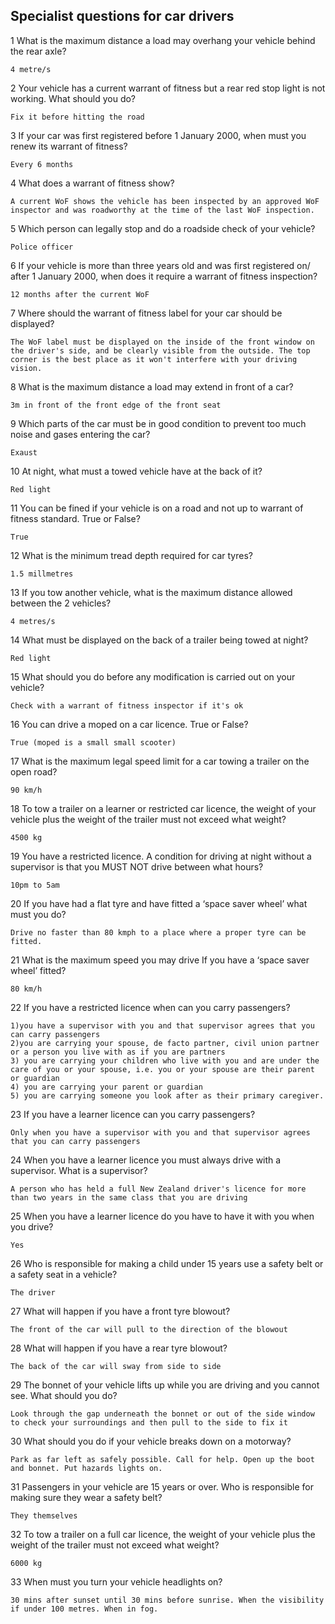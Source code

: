 ## Specialist questions for car drivers

1   What is the maximum distance a load may overhang your vehicle behind the rear axle?

```
4 metre/s
```

2   Your vehicle has a current warrant of fitness but a rear red stop light is not working. What should you do?

```
Fix it before hitting the road
```

3   If your car was first registered before 1 January 2000, when must you renew its warrant of fitness?

```
Every 6 months
```

4   What does a warrant of fitness show?

```
A current WoF shows the vehicle has been inspected by an approved WoF inspector and was roadworthy at the time of the last WoF inspection.
```

5   Which person can legally stop and do a roadside check of your vehicle?

```
Police officer
```

6   If your vehicle is more than three years old and was first registered on/ after 1 January 2000, when does it require a warrant of fitness inspection?

```
12 months after the current WoF
```

7   Where should the warrant of fitness label for your car should be displayed?

```
The WoF label must be displayed on the inside of the front window on the driver's side, and be clearly visible from the outside. The top corner is the best place as it won't interfere with your driving vision.
```

8   What is the maximum distance a load may extend in front of a car?

```
3m in front of the front edge of the front seat
```

9   Which parts of the car must be in good condition to prevent too much noise and gases entering the car?

```
Exaust
```

10   At night, what must a towed vehicle have at the back of it?

```
Red light
```

11   You can be fined if your vehicle is on a road and not up to warrant of fitness standard. True or False?

```
True
```

12   What is the minimum tread depth required for car tyres?

```
1.5 millmetres
```

13   If you tow another vehicle, what is the maximum distance allowed between the 2 vehicles?

```
4 metres/s
```

14   What must be displayed on the back of a trailer being towed at night?

```
Red light
```

15   What should you do before any modification is carried out on your vehicle?

```
Check with a warrant of fitness inspector if it's ok
```

16   You can drive a moped on a car licence. True or False?

```
True (moped is a small small scooter)
```

17   What is the maximum legal speed limit for a car towing a trailer on the open road?

```
90 km/h
```

18   To tow a trailer on a learner or restricted car licence, the weight of your vehicle plus the weight of the trailer must not exceed what weight?

```
4500 kg
```

19   You have a restricted licence. A condition for driving at night without a supervisor is that you MUST NOT drive between what hours?

```
10pm to 5am
```

20   If you have had a flat tyre and have fitted a ‘space saver wheel’ what must you do?

```
Drive no faster than 80 kmph to a place where a proper tyre can be fitted.
```

21   What is the maximum speed you may drive If you have a ‘space saver wheel’ fitted?

```
80 km/h
```

22   If you have a restricted licence when can you carry passengers?

```
1)you have a supervisor with you and that supervisor agrees that you can carry passengers
2)you are carrying your spouse, de facto partner, civil union partner or a person you live with as if you are partners
3) you are carrying your children who live with you and are under the care of you or your spouse, i.e. you or your spouse are their parent or guardian
4) you are carrying your parent or guardian
5) you are carrying someone you look after as their primary caregiver.
```

23   If you have a learner licence can you carry passengers?

```
Only when you have a supervisor with you and that supervisor agrees that you can carry passengers
```

24   When you have a learner licence you must always drive with a supervisor. What is a supervisor?

```
A person who has held a full New Zealand driver's licence for more than two years in the same class that you are driving
```

25   When you have a learner licence do you have to have it with you when you drive?

```
Yes
```

26   Who is responsible for making a child under 15 years use a safety belt or a safety seat in a vehicle?

```
The driver
```

27   What will happen if you have a front tyre blowout?

```
The front of the car will pull to the direction of the blowout
```

28   What will happen if you have a rear tyre blowout?

```
The back of the car will sway from side to side
```

29   The bonnet of your vehicle lifts up while you are driving and you cannot see. What should you do?

```
Look through the gap underneath the bonnet or out of the side window to check your surroundings and then pull to the side to fix it
```

30   What should you do if your vehicle breaks down on a motorway?

```
Park as far left as safely possible. Call for help. Open up the boot and bonnet. Put hazards lights on.
```

31   Passengers in your vehicle are 15 years or over. Who is responsible for making sure they wear a safety belt?

```
They themselves
```

32   To tow a trailer on a full car licence, the weight of your vehicle plus the weight of the trailer must not exceed what weight?

```
6000 kg
```

33   When must you turn your vehicle headlights on?

```
30 mins after sunset until 30 mins before sunrise. When the visibility if under 100 metres. When in fog.
```
